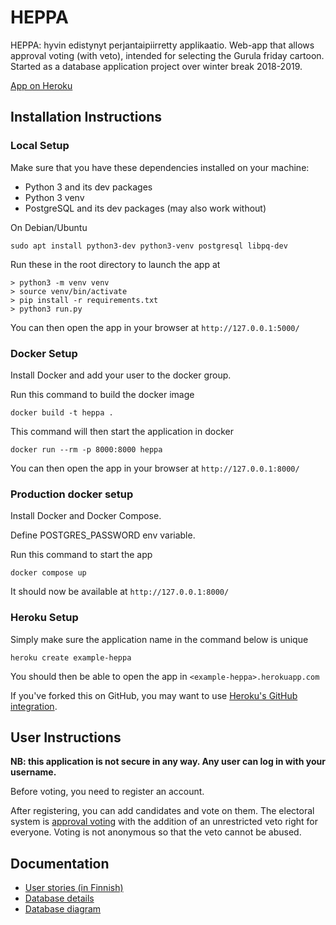 # HEPPA
HEPPA: hyvin edistynyt perjantaipiirretty applikaatio.
Web-app that allows approval voting (with veto), intended for selecting the Gurula friday cartoon. Started as a database application project over winter break 2018-2019.

[App on Heroku](http://heppa.herokuapp.com/)

## Installation Instructions
### Local Setup
Make sure that you have these dependencies installed on your machine:
- Python 3 and its dev packages
- Python 3 venv 
- PostgreSQL and its dev packages (may also work without)

On Debian/Ubuntu
```
sudo apt install python3-dev python3-venv postgresql libpq-dev
```
Run these in the root directory to launch the app at 
```
> python3 -m venv venv
> source venv/bin/activate
> pip install -r requirements.txt
> python3 run.py
```

You can then open the app in your browser at `http://127.0.0.1:5000/`

### Docker Setup
Install Docker and add your user to the docker group.

Run this command to build the docker image
```
docker build -t heppa .
```

This command will then start the application in docker
```
docker run --rm -p 8000:8000 heppa
```

You can then open the app in your browser at `http://127.0.0.1:8000/`

### Production docker setup
Install Docker and Docker Compose.

Define POSTGRES_PASSWORD env variable.

Run this command to start the app
```
docker compose up
```

It should now be available at `http://127.0.0.1:8000/`

### Heroku Setup
Simply make sure the application name in the command below is unique
```
heroku create example-heppa
```

You should then be able to open the app in `<example-heppa>.herokuapp.com`

If you've forked this on GitHub, you may want to use [Heroku's GitHub integration](https://devcenter.heroku.com/articles/github-integration).

## User Instructions

**NB: this application is not secure in any way. Any user can log in with your username.**

Before voting, you need to register an account.

After registering, you can add candidates and vote on them. The electoral system is [approval voting](https://en.wikipedia.org/wiki/Approval_voting) with the addition of an unrestricted veto right for everyone. Voting is not anonymous so that the veto cannot be abused.

## Documentation
* [User stories (in Finnish)](https://github.com/OAarne/heppa/blob/master/documentation/k%C3%A4ytt%C3%B6tapaukset.md)
* [Database details](https://github.com/OAarne/heppa/blob/master/documentation/database.md)
* [Database diagram](https://github.com/OAarne/heppa/blob/master/documentation/database_diagram.png)
